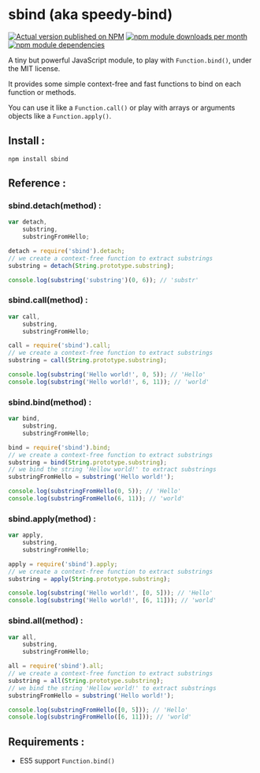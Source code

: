 # sbind (aka speedy-bind)

[![Actual version published on NPM](https://badge.fury.io/js/sbind.png)](https://www.npmjs.org/package/sbind)
[![npm module downloads per month](http://img.shields.io/npm/dm/sbind.svg)](https://www.npmjs.org/package/sbind)
[![npm module dependencies](https://david-dm.org/Lcfvs/sbind.png)](https://www.npmjs.org/package/sbind)

A tiny but powerful JavaScript module, to play with  `Function.bind()`, under the MIT license.

It provides some simple context-free and fast functions to bind on each function or methods.

You can use it like a `Function.call()` or play with arrays or arguments objects like a `Function.apply()`.


## Install :

`npm install sbind`


## Reference :

### sbind.detach(method) :

```JavaScript
var detach,
    substring,
    substringFromHello;

detach = require('sbind').detach;
// we create a context-free function to extract substrings
substring = detach(String.prototype.substring);

console.log(substring('substring')(0, 6)); // 'substr'
```

### sbind.call(method) :

```JavaScript
var call,
    substring,
    substringFromHello;

call = require('sbind').call;
// we create a context-free function to extract substrings
substring = call(String.prototype.substring);

console.log(substring('Hello world!', 0, 5)); // 'Hello'
console.log(substring('Hello world!', 6, 11)); // 'world'
```

### sbind.bind(method) :

```JavaScript
var bind,
    substring,
    substringFromHello;

bind = require('sbind').bind;
// we create a context-free function to extract substrings
substring = bind(String.prototype.substring);
// we bind the string 'Hellow world!' to extract substrings
substringFromHello = substring('Hello world!');

console.log(substringFromHello(0, 5)); // 'Hello'
console.log(substringFromHello(6, 11)); // 'world'
```

### sbind.apply(method) :

```JavaScript
var apply,
    substring,
    substringFromHello;

apply = require('sbind').apply;
// we create a context-free function to extract substrings
substring = apply(String.prototype.substring);

console.log(substring('Hello world!', [0, 5])); // 'Hello'
console.log(substring('Hello world!', [6, 11])); // 'world'
```

### sbind.all(method) :

```JavaScript
var all,
    substring,
    substringFromHello;

all = require('sbind').all;
// we create a context-free function to extract substrings
substring = all(String.prototype.substring);
// we bind the string 'Hellow world!' to extract substrings
substringFromHello = substring('Hello world!');

console.log(substringFromHello([0, 5])); // 'Hello'
console.log(substringFromHello([6, 11])); // 'world'
```


## Requirements :

* ES5 support `Function.bind()`